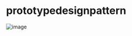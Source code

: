 # prototypedesignpattern

![image](https://github.com/user-attachments/assets/18f0ec62-37e9-4357-9ec4-d5786a507688)

